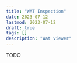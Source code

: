 ```yaml
---
title: "WAT Inspection"
date: 2023-07-12
lastmod: 2023-07-12
draft: true
tags: []
description: "Wat viewer"
---
```


TODO